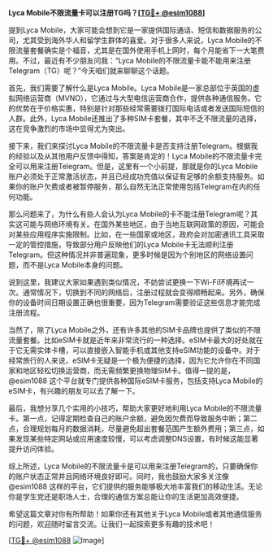 **Lyca Mobile不限流量卡可以注册TG吗？[[TG💪+ @esim1088](https://t.me/s/esim1088)]**

提到Lyca Mobile，大家可能会想到它是一家提供国际通话、短信和数据服务的公司，尤其受到海外华人和留学生群体的喜爱。对于很多人来说，Lyca Mobile的不限流量套餐确实是个福音，尤其是在国外使用手机上网时，每个月能省下一大笔费用。不过，最近有不少朋友问我：“Lyca Mobile的不限流量卡能不能用来注册Telegram（TG）呢？”今天咱们就来聊聊这个话题。

首先，我们需要了解什么是Lyca Mobile。Lyca Mobile是一家总部位于英国的虚拟网络运营商（MVNO），它通过与大型电信运营商合作，提供各种通信服务。它的优势在于价格实惠，特别是针对那些经常需要拨打国际电话或者发送国际短信的人群。此外，Lyca Mobile还推出了多种SIM卡套餐，其中不乏不限流量的选择，这在竞争激烈的市场中显得尤为突出。

接下来，我们来探讨Lyca Mobile的不限流量卡是否支持注册Telegram。根据我的经验以及从其他用户反馈中得知，答案是肯定的！Lyca Mobile的不限流量卡完全可以用来注册Telegram。但是，这里有一个小前提，那就是你的Lyca Mobile账户必须处于正常激活状态，并且已经成功充值以保证有足够的余额支持服务。如果你的账户欠费或者被暂停服务，那么自然无法正常使用包括Telegram在内的任何功能。

那么问题来了，为什么有些人会认为Lyca Mobile的卡不能注册Telegram呢？其实这可能与网络环境有关。在国外某些地区，由于当地互联网政策的原因，可能会对某些应用程序实施限制。比如，在一些国家或地区，政府会对加密通讯工具采取一定的管控措施，导致部分用户反映他们的Lyca Mobile卡无法顺利注册Telegram。但这种情况并非普遍现象，更多时候是因为个别地区的网络设置问题，而不是Lyca Mobile本身的问题。

说到这里，我建议大家如果遇到类似情况，不妨尝试更换一下Wi-Fi环境再试一次。通常情况下，切换到不同的网络后，注册过程就会变得顺畅起来。另外，确保你的设备时间日期设置正确也很重要，因为Telegram需要验证这些信息才能完成注册流程。

当然了，除了Lyca Mobile之外，还有许多其他的SIM卡品牌也提供了类似的不限流量套餐。比如eSIM卡就是近年来非常流行的一种选择。eSIM卡最大的好处就在于它无需实体卡槽，可以直接嵌入智能手机或其他支持eSIM功能的设备中。对于经常旅行的人来说，eSIM卡无疑是一个极为便捷的选择，因为它允许你在不同国家和地区轻松切换运营商，而无需频繁更换物理SIM卡。值得一提的是，@esim1088 这个平台就专门提供各种国际eSIM卡服务，包括支持Lyca Mobile的eSIM卡，有兴趣的朋友可以去了解一下。

最后，我想分享几个实用的小技巧，帮助大家更好地利用Lyca Mobile的不限流量卡。第一点，记得定期检查自己的账户余额，避免因欠费而导致服务中断；第二点，合理规划每月的数据消耗，尽量避免超出套餐范围产生额外费用；第三点，如果发现某些特定网站或应用速度较慢，可以考虑调整DNS设置，有时候这能显著提升访问体验。

综上所述，Lyca Mobile的不限流量卡是可以用来注册Telegram的，只要确保你的账户状态正常并且网络环境良好即可。同时，我也鼓励大家多关注像@esim1088 这样的平台，它们提供的服务能够极大地丰富我们的移动生活。无论你是学生党还是职场人士，合理的通信方案总能让你的生活更加高效便捷。

希望这篇文章对你有所帮助！如果你还有其他关于Lyca Mobile或者其他通信服务的问题，欢迎随时留言交流。让我们一起探索更多有趣的技术吧！

[[TG💪+ @esim1088](https://t.me/s/esim1088) ![Image](https://i.postimg.cc/4NQfJmqS/Snipaste-2025-05-13-00-14-12.png)]